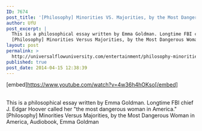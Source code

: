 ```yaml
---
ID: 7674
post_title: '[Philosophy] Minorities VS. Majorities, by the Most Dangerous Woman in America,'
author: UfU
post_excerpt: |
  This is a philosophical essay written by Emma Goldman. Longtime FBI chief J. Edgar Hoover called her "the most dangerous woman in America."
  [Philosophy] Minorities Versus Majorities, by the Most Dangerous Woman in America, Audiobook, Emma Goldman
layout: post
permalink: >
  http://universalflowuniversity.com/entertainment/philosophy-minorities-vs-majorities-by-the-most-dangerous-woman-in-america/
published: true
post_date: 2014-04-15 12:38:39
---
```

[embed]https://www.youtube.com/watch?v=4w36h4hOKso[/embed]</br></br>
<p>This is a philosophical essay written by Emma Goldman. Longtime FBI chief J. Edgar Hoover called her "the most dangerous woman in America."
[Philosophy] Minorities Versus Majorities, by the Most Dangerous Woman in America, Audiobook, Emma Goldman</p>
